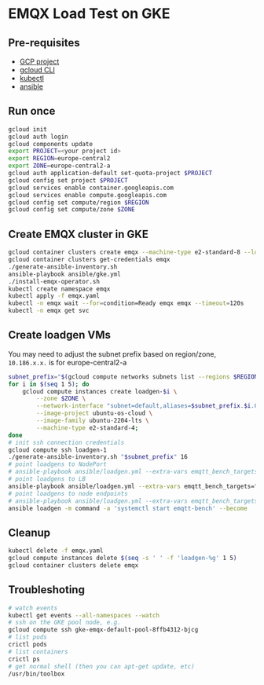 # EMQX Load Test on GKE

## Pre-requisites

- [GCP project](https://cloud.google.com/resource-manager/docs/creating-managing-projects)
- [gcloud CLI](https://cloud.google.com/sdk/docs/install)
- [kubectl](https://kubernetes.io/docs/tasks/tools/install-kubectl/)
- [ansible](https://docs.ansible.com/ansible/latest/installation_guide/intro_installation.html#installing-and-upgrading-ansible-with-pip)

## Run once

```bash
gcloud init
gcloud auth login
gcloud components update
export PROJECT=<your project id>
export REGION=europe-central2
export ZONE=europe-central2-a
gcloud auth application-default set-quota-project $PROJECT
gcloud config set project $PROJECT
gcloud services enable container.googleapis.com
gcloud services enable compute.googleapis.com
gcloud config set compute/region $REGION
gcloud config set compute/zone $ZONE
```

## Create EMQX cluster in GKE

```bash
gcloud container clusters create emqx --machine-type e2-standard-8 --location $ZONE
gcloud container clusters get-credentials emqx
./generate-ansible-inventory.sh
ansible-playbook ansible/gke.yml
./install-emqx-operator.sh
kubectl create namespace emqx
kubectl apply -f emqx.yaml
kubectl -n emqx wait --for=condition=Ready emqx emqx --timeout=120s
kubectl -n emqx get svc
```

## Create loadgen VMs

You may need to adjust the subnet prefix based on region/zone, `10.186.x.x.` is for europe-central2-a

```bash
subnet_prefix="$(gcloud compute networks subnets list --regions $REGION --format json | jq '.[0].ipCidrRange' -r | cut -d'.' -f1,2)"
for i in $(seq 1 5); do
    gcloud compute instances create loadgen-$i \
        --zone $ZONE \
        --network-interface "subnet=default,aliases=$subnet_prefix.$i.0/28" \
        --image-project ubuntu-os-cloud \
        --image-family ubuntu-2204-lts \
        --machine-type e2-standard-4;
done
# init ssh connection credentials
gcloud compute ssh loadgen-1
./generate-ansible-inventory.sh "$subnet_prefix" 16
# point loadgens to NodePort
# ansible-playbook ansible/loadgen.yml --extra-vars emqtt_bench_targets="$(kubectl -n emqx get svc emqx-listeners -o json | jq '.spec.clusterIPs | join(",")' -r)"
# point loadgens to LB
ansible-playbook ansible/loadgen.yml --extra-vars emqtt_bench_targets="$(kubectl -n emqx get svc emqx-listeners -o json  | jq '.status.loadBalancer.ingress | map(.ip) | join(",")' -r)"
# point loadgens to node endpoints
# ansible-playbook ansible/loadgen.yml --extra-vars emqtt_bench_targets="$(kubectl -n emqx get endpoints/emqx-listeners -o json | jq '.subsets[].addresses | map(.ip) | join(",")' -r)"
ansible loadgen -m command -a 'systemctl start emqtt-bench' --become
```

## Cleanup

```bash
kubectl delete -f emqx.yaml
gcloud compute instances delete $(seq -s ' ' -f 'loadgen-%g' 1 5)
gcloud container clusters delete emqx
```

## Troubleshoting

```bash
# watch events
kubectl get events --all-namespaces --watch
# ssh on the GKE pool node, e.g.
gcloud compute ssh gke-emqx-default-pool-8ffb4312-bjcg
# list pods
crictl pods
# list containers
crictl ps
# get normal shell (then you can apt-get update, etc)
/usr/bin/toolbox
```
